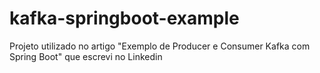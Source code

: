 # kafka-springboot-example
Projeto utilizado no artigo "Exemplo de Producer e Consumer Kafka com Spring Boot" que escrevi no Linkedin
